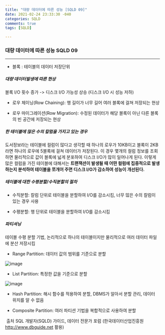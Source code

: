 ```yaml
---
title: "대량 데이터에 따른 성능 [SQLD 09]"
date: 2021-02-24 23:33:30 -040
categories: SQLD
comments: true
tags: [SQLD]

---
```


### 대량 데이터에 따른 성능 SQLD 09

---------------

- 블록 : 테이블의 데이터 저장단위

##### 대량 데이터발생에 따른 현상

블록 I/O 횟수 증가 -> 디스크 I/O 가능성 상승 (디스크 I/O 시 성능 저하)

- 로우 체이닝(Row Chaining): 행 길이가 너무 길어 여러 블록에 걸쳐 저장되는 현상

-  로우 마이그레이션(Row Migration): 수정된 데이터가 해당 블록이 아닌 다른 블록의 빈 공간에 저장되는 현상

##### 한 테이블에 많은 수의 칼럼을 가지고 있는 경우

도서정보라는 테이블에 컬럼이 많다고 생각할 때 하나의 로우가 10KB이고 블록이 2KB라면 하나의 로우에 5블록에 걸쳐 데이터가 저장된다. 이 경우 몇개의 컬럼 정보를 조회하면 물리적으로 값이 블록에 넓게 분포하여 디스크 I/O가 많이 일어나게 된다. 이렇게 많은 컬럼을 가진 테이블에 대해서는 **트랜잭션이 발생될 때 어떤 컬럼에 집중적으로 발생하는지 분석하여 테이블을 쪼개어 주면 디스크 I/O가 감소하여 성능이 개선된다.**

##### 테이블에 대한 수평분할/수직분할의 절차

- 수직분할: 칼럼 단위로 테이블을 분할하여 I/O를 감소시킴, 너무 많은 수의 칼럼이 있는 경우 사용

- 수평분할: 행 단위로 테이블을 분할하여 I/O를 감소시킴

##### 파티셔닝

테이블 수평 분할 기법, 논리적으로 하나의 테이블이지만 물리적으로 여러 데이터 파일에 분산 저장시킴

- Range Partition: 데이터 값의 범위를 기준으로 분할

![image](https://user-images.githubusercontent.com/40592785/109017900-f3da3e80-76fa-11eb-96e6-2a67b4dd7bbf.png)

- List Partition: 특정한 값을 기준으로 분할

![image](https://user-images.githubusercontent.com/40592785/109017823-defdab00-76fa-11eb-86ba-e868f456246c.png)

- Hash Partition: 해시 함수를 적용하여 분할, DBMS가 알아서 분할 관리, 데이터 위치를 알 수 없음

- Composite Partition: 여러 파티션 기법을 복합적으로 사용하여 분할



​	출처 SQL 개발자(SQLD) 가이드, 데이터 전문가 포럼 (한국데이터산업진흥원 http://www.dbguide.net 활용)